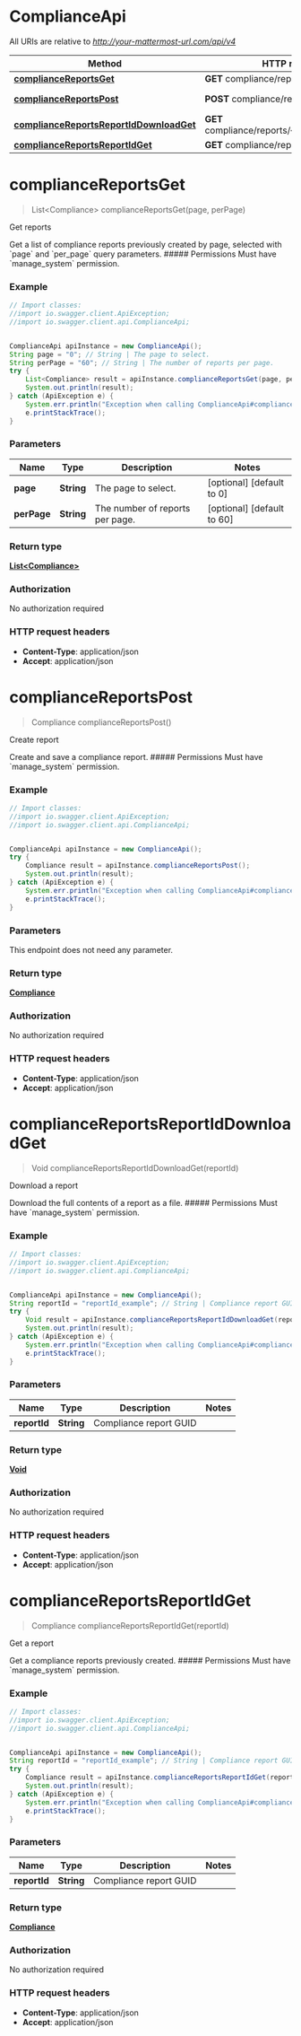 # ComplianceApi

All URIs are relative to *http://your-mattermost-url.com/api/v4*

Method | HTTP request | Description
------------- | ------------- | -------------
[**complianceReportsGet**](ComplianceApi.md#complianceReportsGet) | **GET** compliance/reports | Get reports
[**complianceReportsPost**](ComplianceApi.md#complianceReportsPost) | **POST** compliance/reports | Create report
[**complianceReportsReportIdDownloadGet**](ComplianceApi.md#complianceReportsReportIdDownloadGet) | **GET** compliance/reports/{report_id}/download | Download a report
[**complianceReportsReportIdGet**](ComplianceApi.md#complianceReportsReportIdGet) | **GET** compliance/reports/{report_id} | Get a report


<a name="complianceReportsGet"></a>
# **complianceReportsGet**
> List&lt;Compliance&gt; complianceReportsGet(page, perPage)

Get reports

Get a list of compliance reports previously created by page, selected with &#x60;page&#x60; and &#x60;per_page&#x60; query parameters. ##### Permissions Must have &#x60;manage_system&#x60; permission. 

### Example
```java
// Import classes:
//import io.swagger.client.ApiException;
//import io.swagger.client.api.ComplianceApi;


ComplianceApi apiInstance = new ComplianceApi();
String page = "0"; // String | The page to select.
String perPage = "60"; // String | The number of reports per page.
try {
    List<Compliance> result = apiInstance.complianceReportsGet(page, perPage);
    System.out.println(result);
} catch (ApiException e) {
    System.err.println("Exception when calling ComplianceApi#complianceReportsGet");
    e.printStackTrace();
}
```

### Parameters

Name | Type | Description  | Notes
------------- | ------------- | ------------- | -------------
 **page** | **String**| The page to select. | [optional] [default to 0]
 **perPage** | **String**| The number of reports per page. | [optional] [default to 60]

### Return type

[**List&lt;Compliance&gt;**](Compliance.md)

### Authorization

No authorization required

### HTTP request headers

 - **Content-Type**: application/json
 - **Accept**: application/json

<a name="complianceReportsPost"></a>
# **complianceReportsPost**
> Compliance complianceReportsPost()

Create report

Create and save a compliance report. ##### Permissions Must have &#x60;manage_system&#x60; permission. 

### Example
```java
// Import classes:
//import io.swagger.client.ApiException;
//import io.swagger.client.api.ComplianceApi;


ComplianceApi apiInstance = new ComplianceApi();
try {
    Compliance result = apiInstance.complianceReportsPost();
    System.out.println(result);
} catch (ApiException e) {
    System.err.println("Exception when calling ComplianceApi#complianceReportsPost");
    e.printStackTrace();
}
```

### Parameters
This endpoint does not need any parameter.

### Return type

[**Compliance**](Compliance.md)

### Authorization

No authorization required

### HTTP request headers

 - **Content-Type**: application/json
 - **Accept**: application/json

<a name="complianceReportsReportIdDownloadGet"></a>
# **complianceReportsReportIdDownloadGet**
> Void complianceReportsReportIdDownloadGet(reportId)

Download a report

Download the full contents of a report as a file. ##### Permissions Must have &#x60;manage_system&#x60; permission. 

### Example
```java
// Import classes:
//import io.swagger.client.ApiException;
//import io.swagger.client.api.ComplianceApi;


ComplianceApi apiInstance = new ComplianceApi();
String reportId = "reportId_example"; // String | Compliance report GUID
try {
    Void result = apiInstance.complianceReportsReportIdDownloadGet(reportId);
    System.out.println(result);
} catch (ApiException e) {
    System.err.println("Exception when calling ComplianceApi#complianceReportsReportIdDownloadGet");
    e.printStackTrace();
}
```

### Parameters

Name | Type | Description  | Notes
------------- | ------------- | ------------- | -------------
 **reportId** | **String**| Compliance report GUID |

### Return type

[**Void**](.md)

### Authorization

No authorization required

### HTTP request headers

 - **Content-Type**: application/json
 - **Accept**: application/json

<a name="complianceReportsReportIdGet"></a>
# **complianceReportsReportIdGet**
> Compliance complianceReportsReportIdGet(reportId)

Get a report

Get a compliance reports previously created. ##### Permissions Must have &#x60;manage_system&#x60; permission. 

### Example
```java
// Import classes:
//import io.swagger.client.ApiException;
//import io.swagger.client.api.ComplianceApi;


ComplianceApi apiInstance = new ComplianceApi();
String reportId = "reportId_example"; // String | Compliance report GUID
try {
    Compliance result = apiInstance.complianceReportsReportIdGet(reportId);
    System.out.println(result);
} catch (ApiException e) {
    System.err.println("Exception when calling ComplianceApi#complianceReportsReportIdGet");
    e.printStackTrace();
}
```

### Parameters

Name | Type | Description  | Notes
------------- | ------------- | ------------- | -------------
 **reportId** | **String**| Compliance report GUID |

### Return type

[**Compliance**](Compliance.md)

### Authorization

No authorization required

### HTTP request headers

 - **Content-Type**: application/json
 - **Accept**: application/json

